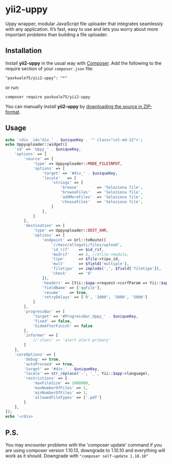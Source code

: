 # yii2-uppy
Uppy wrapper, modular JavaScript file uploader that integrates seamlessly with any application. It’s fast, easy to use and lets you worry about more important problems than building a file uploader.

## Installation ##

Install **yii2-uppy** in the usual way with [Composer](https://getcomposer.org/). 
Add the following to the require section of your `composer.json` file:

`"paskuale75/yii2-uppy": "*"` 

or run:

`composer require paskuale75/yii2-uppy` 

You can manually install **yii2-uppy** by [downloading the source in ZIP-format](https://github.com/paskuale75/yii2-uppy/archive/master.zip).

## Usage
```php
echo '<div  id="div_' . $uniqueKey . '" class="col-md-12">';
echo Uppyuploader::widget([
    'id' => 'Uppy_' . $uniqueKey,
    'options' => [
        'source' => [
            'type' => Uppyuploader::MODE_FILEINPUT,
            'options' => [
                'target' => '#div_' . $uniqueKey,
                'locale'   => [
                    'strings' => [
                        'browse'        => 'Seleziona file',
                        'browseFiles'   => 'Seleziona file',
                        'addMoreFiles'  => 'Seleziona file',
                        'chooseFiles'   => 'Seleziona file',
                    ]
                ],
            ]
        ],
        'destination' => [
            'type' => Uppyuploader::DEST_XHR,
            'options' => [
                'endpoint' => Url::toRoute([
                    '//main/allegati/files/upload',
                    'id_rif'    => $id_rif,
                    'modrif'    => 2, //$file->modulo,
                    'tipo'      => $file->tipo_id,
                    'mult'      => $field['multiple'],
                    'filetipo'  => implode(',', $field['filetipo']),
                    'check'     => '0'
                ]),
                'headers' => [Yii::$app->request->csrfParam => Yii::$app->request->csrfToken],
                'fieldName' => ['qqfile'],
                'resume'    => true,
                'retryDelays' => ['0', '1000', '3000', '5000']
            ]
        ],
        'progressBar' => [
            'target' => '#ProgressBar_Uppy_' . $uniqueKey,
            'fixed' => false,
            'hideAfterFinish' => false
        ],
        'informer' => [
            //'class' => 'alert alert-primary'
        ]
    ],
    'coreOptions' => [
        'debug' => true,
        'autoProceed' => true,
        'target' => '#div_' . $uniqueKey,
        'locale' => str_replace('-', '_', Yii::$app->language),
        'restrictions' => [
            'maxFileSize' => 1000000,
            'maxNumberOfFiles' => 1,
            'minNumberOfFiles' => 1,
            'allowedFileTypes' => ['.pdf']
        ]
    ],
]);
echo '</div>
```


## P.S.
You may encounter problems with the 'composer update' command if you are using composer version 1.10.13, 
downgrade to 1.10.10 and everything will work as it should.
Downgrade with   `"composer self-update 1.10.10"`
